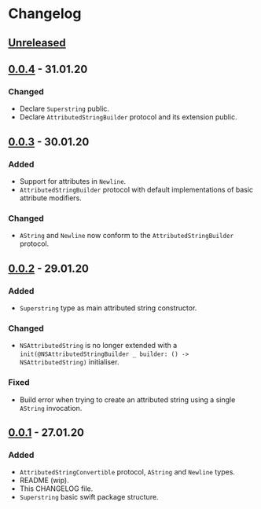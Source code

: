 # Changelog

## [Unreleased]

## [0.0.4] - 31.01.20

### Changed

- Declare `Superstring` public. 
- Declare `AttributedStringBuilder` protocol and its extension public.

## [0.0.3] - 30.01.20

### Added

- Support for attributes in `Newline`.
- `AttributedStringBuilder` protocol with default implementations of basic attribute modifiers.

### Changed

- `AString` and `Newline` now conform to the `AttributedStringBuilder` protocol.

## [0.0.2] - 29.01.20

### Added

- `Superstring` type as main attributed string constructor.

### Changed

- `NSAttributedString` is no longer extended with a  `init(@NSAttributedStringBuilder _ builder: () -> NSAttributedString)` initialiser.

### Fixed

- Build error when trying to create an attributed string using a single  `AString` invocation.

## [0.0.1] - 27.01.20

### Added

- `AttributedStringConvertible` protocol, `AString` and `Newline` types.
- README (wip).
- This CHANGELOG file.
- `Superstring` basic swift package structure.

[Unreleased]: https://github.com/manuelCarlos/Superstring/compare/v0.0.1...HEAD
[0.0.4]: https://github.com/manuelCarlos/Superstring/compare/0.0.3...0.0.4
[0.0.3]: https://github.com/manuelCarlos/Superstring/compare/0.0.2...0.0.3
[0.0.2]: https://github.com/manuelCarlos/Superstring/compare/0.0.1...0.0.2
[0.0.1]: https://github.com/manuelCarlos/Superstring/releases/tag/0.0.1
